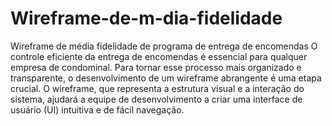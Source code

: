 # Wireframe-de-m-dia-fidelidade
Wireframe de média fidelidade de programa de entrega de encomendas
O controle eficiente da entrega de encomendas é essencial para qualquer empresa de condominal. Para tornar esse processo mais organizado e transparente, o desenvolvimento de um wireframe abrangente é uma etapa crucial. O wireframe, que representa a estrutura visual e a interação do sistema, ajudará a equipe de desenvolvimento a criar uma interface de usuário (UI) intuitiva e de fácil navegação.
